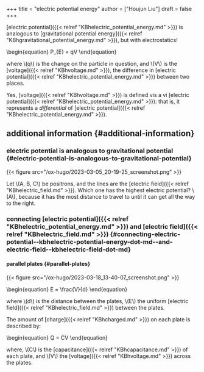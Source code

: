 +++
title = "electric potential energy"
author = ["Houjun Liu"]
draft = false
+++

[electric potential]({{< relref "KBhelectric_potential_energy.md" >}}) is analogous to [gravitational potential energy]({{< relref "KBhgravitational_potential_energy.md" >}}), but with electrostatics!

\begin{equation}
P\_{E} = qV
\end{equation}

where \\(q\\) is the change on the particle in question, and \\(V\\) is the [voltage]({{< relref "KBhvoltage.md" >}}), the difference in [electric potential]({{< relref "KBhelectric_potential_energy.md" >}}) between two places.

Yes, [voltage]({{< relref "KBhvoltage.md" >}}) is defined vis a vi [electric potential]({{< relref "KBhelectric_potential_energy.md" >}}): that is, it represents a _differential_ of [electric potential]({{< relref "KBhelectric_potential_energy.md" >}}).


## additional information {#additional-information}


### electric potential is analogous to gravitational potential {#electric-potential-is-analogous-to-gravitational-potential}

{{< figure src="/ox-hugo/2023-03-05_20-19-25_screenshot.png" >}}

Let \\(A, B, C\\) be positrons, and the lines are the [electric field]({{< relref "KBhelectric_field.md" >}}). Which one has the highest electric potential? \\(A\\), because it has the most distance to travel to until it can get all the way to the right.


### connecting [electric potential]({{< relref "KBhelectric_potential_energy.md" >}}) and [electric field]({{< relref "KBhelectric_field.md" >}}) {#connecting-electric-potential--kbhelectric-potential-energy-dot-md--and-electric-field--kbhelectric-field-dot-md}


#### parallel plates {#parallel-plates}

{{< figure src="/ox-hugo/2023-03-18_13-40-07_screenshot.png" >}}

\begin{equation}
E = \frac{V}{d}
\end{equation}

where \\(d\\) is the distance between the plates, \\(E\\) the uniform [electric field]({{< relref "KBhelectric_field.md" >}}) between the plates.

The amount of [charge]({{< relref "KBhcharged.md" >}}) on each plate is described by:

\begin{equation}
Q = CV
\end{equation}

where, \\(C\\) is the [capacitance]({{< relref "KBhcapacitance.md" >}}) of each plate, and \\(V\\) the [voltage]({{< relref "KBhvoltage.md" >}}) across the plates.
